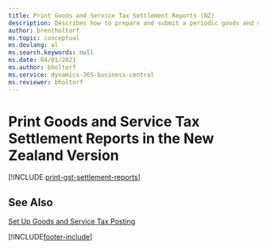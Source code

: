```yaml
---
title: Print Goods and Service Tax Settlement Reports (NZ)
description: Describes how to prepare and submit a periodic goods and services tax (GST) settlement in the New Zealand version of Business Central.
author: brentholtorf
ms.topic: conceptual
ms.devlang: al
ms.search.keywords: null
ms.date: 04/01/2021
ms.author: bholtorf
ms.service: dynamics-365-business-central
ms.reviewer: bholtorf
---
```

# Print Goods and Service Tax Settlement Reports in the New Zealand Version

[!INCLUDE [print-gst-settlement-reports](../includes/AUNZ/print-gst-settlement-reports.md)]

## See Also

[Set Up Goods and Service Tax Posting](how-to-set-up-goods-and-service-tax-posting.md)  


[!INCLUDE[footer-include](../../includes/footer-banner.md)]